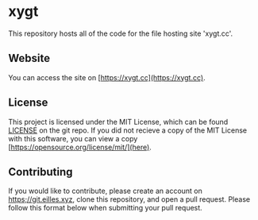 # xygt
This repository hosts all of the code for the file hosting site 'xygt.cc'.

## Website
You can access the site on [https://xygt.cc](https://xygt.cc).

## License
This project is licensed under the MIT License, which can be found [LICENSE](here) on the git repo.
If you did not recieve a copy of the MIT License with this software, you can view a copy [https://opensource.org/license/mit/](here).

## Contributing
If you would like to contribute, please create an account on [https;//git.eilles.xyz](https://git.eilles.xyz), clone this repository, and open a pull request. Please follow this format below when submitting your pull request.
